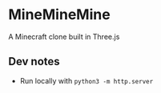 # MineMineMine

A Minecraft clone built in Three.js

## Dev notes
* Run locally with `python3 -m http.server`